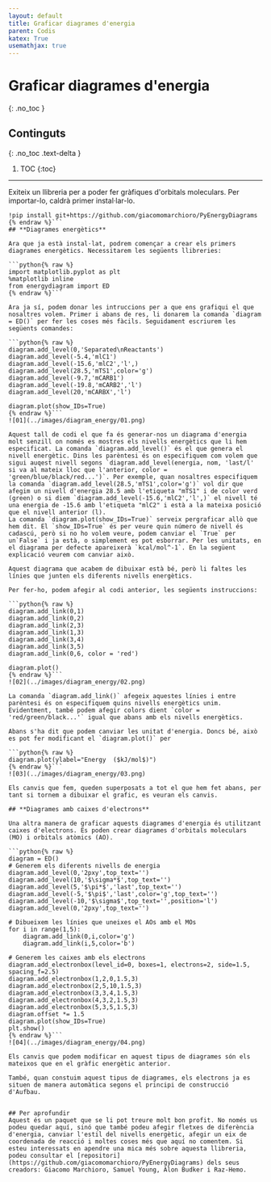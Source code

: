 ```yaml
---
layout: default
title: Graficar diagrames d'energia
parent: Codis
katex: True
usemathjax: true
---
```


# **Graficar diagrames d'energia**
{: .no_toc }

## Continguts
{: .no_toc .text-delta }

1. TOC
{:toc}

---

Exiteix un llibreria per a poder fer gràfiques d'orbitals moleculars.
Per importar-lo, caldrà primer instal·lar-lo.

```python{% raw %}
!pip install git+https://github.com/giacomomarchioro/PyEnergyDiagrams
{% endraw %}```
## **Diagrames energètics**

Ara que ja està instal·lat, podrem començar a crear els primers diagrames energètics. Necessitarem les següents llibreries:

```python{% raw %}
import matplotlib.pyplot as plt
%matplotlib inline
from energydiagram import ED
{% endraw %}```

Ara ja sí, podem donar les intruccions per a que ens grafiqui el que nosaltres volem. Primer i abans de res, li donarem la comanda `diagram = ED()` per fer les coses més fàcils. Seguidament escriurem les següents comandes:

```python{% raw %}
diagram.add_level(0,'Separated\nReactants')
diagram.add_level(-5.4,'mlC1')
diagram.add_level(-15.6,'mlC2','l',)
diagram.add_level(28.5,'mTS1',color='g')
diagram.add_level(-9.7,'mCARB1')
diagram.add_level(-19.8,'mCARB2','l')
diagram.add_level(20,'mCARBX','l')

diagram.plot(show_IDs=True)
{% endraw %}```
![01](../images/diagram_energy/01.png)

Aquest tall de codi el que fa és generar-nos un diagrama d'energia molt senzill on només es mostres els nivells energètics que li hem especificat. La comanda `diagram.add_level()` és el que genera el nivell energètic. Dins les parèntesi és on especifiquem com volem que sigui auqest nivell segons `diagram.add_level(energia, nom, 'last/l' si va al mateix lloc que l'anterior, color = 'green/blue/black/red...')`. Per exemple, quan nosaltres especifiquem la comanda `diagram.add_level(28.5,'mTS1',color='g')` vol dir que afegim un nivell d'energia 28.5 amb l'etiqueta "mTS1" i de color verd (green) o si diem `diagram.add_level(-15.6,'mlC2','l',)` el nivell té una energia de -15.6 amb l'etiqueta "mlC2" i està a la mateixa posició que el nivell anterior (l).
La comanda `diagram.plot(show_IDs=True)` serveix pergraficar allò que hem dit. El `show_IDs=True` és per veure quin número de nivell és cadascú, però si no ho volem veure, podem canviar el `True` per un`False` i ja està, o simplement es pot esborrar. Per les unitats, en el diagrama per defecte apareixerà `kcal/mol^-1`. En la següent explicació veurem com canviar això.

Aquest diagrama que acabem de dibuixar està bé, però li faltes les línies que junten els diferents nivells energètics.

Per fer-ho, podem afegir al codi anterior, les següents instruccions:

```python{% raw %}
diagram.add_link(0,1)
diagram.add_link(0,2)
diagram.add_link(2,3)
diagram.add_link(1,3)
diagram.add_link(3,4)
diagram.add_link(3,5)
diagram.add_link(0,6, color = 'red')

diagram.plot()
{% endraw %}```
![02](../images/diagram_energy/02.png)

La comanda `diagram.add_link()` afegeix aquestes línies i entre parèntesi és on especifiquem quins nivells energètics unim. Evidentment, també podem afegir colors dient `color = 'red/green/black...'` igual que abans amb els nivells energètics.

Abans s'ha dit que podem canviar les unitat d'energia. Doncs bé, això es pot fer modificant el `diagram.plot()` per

```python{% raw %}
diagram.plot(ylabel="Energy  ($kJ/mol$)")
{% endraw %}```
![03](../images/diagram_energy/03.png)

Els canvis que fem, queden superposats a tot el que hem fet abans, per tant si tornem a dibuixar el grafic, es veuran els canvis.

## **Diagrames amb caixes d'electrons**

Una altra manera de graficar aquests diagrames d'energia és utilitzant caixes d'electrons. Es poden crear diagrames d'orbitals moleculars (MO) i orbitals atòmics (AO).

```python{% raw %}
diagram = ED()
# Generem els diferents nivells de energia
diagram.add_level(0,'2pxy',top_text='')
diagram.add_level(10,'$\sigma*$',top_text='')
diagram.add_level(5,'$\pi*$','last',top_text='')
diagram.add_level(-5,'$\pi$','last',color='g',top_text='')
diagram.add_level(-10,'$\sigma$',top_text='',position='l')
diagram.add_level(0,'2pxy',top_text='')

# Dibueixem les línies que uneixes el AOs amb el MOs
for i in range(1,5):
    diagram.add_link(0,i,color='g')
    diagram.add_link(i,5,color='b')

# Generem les caixes amb els electrons
diagram.add_electronbox(level_id=0, boxes=1, electrons=2, side=1.5, spacing_f=2.5)
diagram.add_electronbox(1,2,0,1.5,3)
diagram.add_electronbox(2,5,10,1.5,3)
diagram.add_electronbox(3,3,4,1.5,3)
diagram.add_electronbox(4,3,2,1.5,3)
diagram.add_electronbox(5,3,5,1.5,3)
diagram.offset *= 1.5
diagram.plot(show_IDs=True)
plt.show()
{% endraw %}```
![04](../images/diagram_energy/04.png)

Els canvis que podem modificar en aquest tipus de diagrames són els mateixos que en el gràfic energètic anterior.

També, quan constuim aquest tipus de diagrames, els electrons ja es situen de manera automàtica segons el principi de construcció d'Aufbau.


## Per aprofundir
Aquest és un paquet que se li pot treure molt bon profit. No només us podeu quedar aquí, sinó que també podeu afegir fletxes de diferència d'energia, canviar l'estil del nivells energètic, afegir un eix de coordenada de reacció i moltes coses més que aquí no comentem. Si esteu interessats en apendre una mica més sobre aquesta llibreria, podeu consultar el [repositori](https://github.com/giacomomarchioro/PyEnergyDiagrams) dels seus creadors: Giacomo Marchioro, Samuel Young, Alon Budker i Raz-Hemo.
